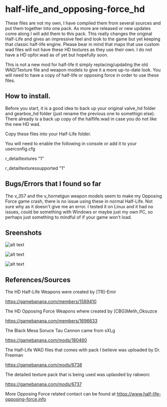 # half-life_and_opposing-force_hd
 
These files are not my own, I have compiled them from several sources and put them together into one pack. As more are released or new updates come along I will add them to this pack. This really changes the original Half-Life and gives an impressive feel and look to the game but yet keeping that classic half-life engine. Please bear in mind that maps that use custom wad files will not have these HD textures as they use their own. I do not have a HD opfor.wad as of yet but hopefully soon.

This is not a new mod for half-life it simply replacing/updating the old WAD/Texture file and weapon models to give it a more up-to-date look. You will need to have a copy of half-life or opposing force in order to use these files.


How to install.
-------------------------------------------------------------------------------------------------------------------------
Before you start, it is a good idea to back up your original valve_hd folder and gearbox_hd folder (just rename the previous one to somethign else). There already is a back up copy of the halflife.wad in case you do not like the new HD wad.

Copy these files into your Half-Life folder.

You will need to enable the following in console or add it to your userconfig.cfg

r_detailtextures "1"

r_detailtexturessupported "1"


Bugs/Errors that I found so far
-------------------------------------------------------------------------------------------------------------------------
The v_357 and the v_hornetgun weapon models seem to make my Opposing Force game crash, there is no issue using these in normal Half-Life. Not sure why as it doesn't give me an error. I tested it on Linux and it had no issues, could be something with Windows or maybe just my own PC, so perhaps just something to mindful of if your game won't load.

Sreenshots
-------------------------------------------------------------------------------------------------------------------------
![alt text](https://oneeyedjacks.uk/images/hdop46.jpg)



![alt text](https://oneeyedjacks.uk/images/hdhl3.jpg)



![alt text](https://oneeyedjacks.uk/images/hdhl2.jpg)

References/Sources
-------------------------------------------------------------------------------------------------------------------------

The HD Half-Life Weapons were created by [TR]-Emir

https://gamebanana.com/members/1589410

The HD Opposing Force Weapons where created by [CBG]Melih_Oksuzce 

https://gamebanana.com/members/1696633

The Black Mesa Soruce Tau Cannon came from sXLg

https://gamebanana.com/mods/180460

The Half-Life WAD files that comes with pack I believe was uploaded by Dr. Freeman

https://gamebanana.com/mods/6738

The detailed texture pack that is being used was uplaoded by rabworc

https://gamebanana.com/mods/6737

More Opposing Force related contact can be found at https://www.half-life-opposing-force.info
